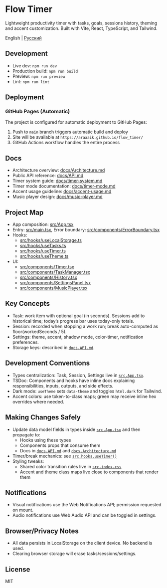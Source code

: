 # Flow Timer

Lightweight productivity timer with tasks, goals, sessions history, theming and accent customization. Built with Vite, React, TypeScript, and Tailwind.

English | [Русский](README.ru.md)

## Development

- Live dev: `npm run dev`
- Production build: `npm run build`
- Preview: `npm run preview`
- Lint: `npm run lint`

## Deployment

### GitHub Pages (Automatic)

The project is configured for automatic deployment to GitHub Pages:

1. Push to `main` branch triggers automatic build and deploy
2.  Site will be available at `https://araaaik.github.io/flow_timer/`
3.  GitHub Actions workflow handles the entire process


## Docs

- Architecture overview: [docs/Architecture.md](docs/Architecture.md)
- Public API reference: [docs/API.md](docs/API.md)
- Timer system guide: [docs/timer-system.md](docs/timer-system.md)
- Timer mode documentation: [docs/timer-mode.md](docs/timer-mode.md)
- Accent usage guideline: [docs/accent-usage.md](docs/accent-usage.md)
- Music player design: [docs/music-player.md](docs/music-player.md)

## Project Map

- App composition: [src/App.tsx](src/App.tsx)
- Entry: [src/main.tsx](src/main.tsx), Error boundary: [src/components/ErrorBoundary.tsx](src/components/ErrorBoundary.tsx)
- Hooks:
  - [src/hooks/useLocalStorage.ts](src/hooks/useLocalStorage.ts)
  - [src/hooks/useTasks.ts](src/hooks/useTasks.ts)
  - [src/hooks/useTimer.ts](src/hooks/useTimer.ts)
  - [src/hooks/useTheme.ts](src/hooks/useTheme.ts)
- UI:
  - [src/components/Timer.tsx](src/components/Timer.tsx)
  - [src/components/TaskManager.tsx](src/components/TaskManager.tsx)
  - [src/components/History.tsx](src/components/History.tsx)
  - [src/components/SettingsPanel.tsx](src/components/SettingsPanel.tsx)
  - [src/components/MusicPlayer.tsx](src/components/MusicPlayer.tsx)

## Key Concepts

- Task: work item with optional goal (in seconds). Sessions add to historical time; today’s progress bar uses today-only totals.
- Session: recorded when stopping a work run; break auto-computed as floor(workedSeconds / 5).
- Settings: theme, accent, shadow mode, color-timer, notification preferences.
- Storage keys: described in [`docs.API.md`](docs/API.md).

## Development Conventions

- Types centralization: Task, Session, Settings live in [`src.App.tsx`](src/App.tsx).
- TSDoc: Components and hooks have inline docs explaining responsibilities, inputs, outputs, and side effects.
- Dark mode: `useTheme` sets `data-theme` and toggles `html.dark` for Tailwind.
- Accent colors: use token-to-class maps; green may receive inline hex overrides where needed.

## Making Changes Safely

- Update data model fields in types inside [`src.App.tsx`](src/App.tsx) and then propagate to:
  - Hooks using these types
  - Components props that consume them
  - Docs in [`docs.API.md`](docs/API.md) and [`docs.Architecture.md`](docs/Architecture.md)
- Timer/break mechanics: see [`src.hooks.useTimer()`](src/hooks/useTimer.ts)
- Styling tweaks:
  - Shared color transition rules live in [`src.index.css`](src/index.css)
  - Accent and theme class maps live close to components that render them

## Notifications

- Visual notifications use the Web Notifications API; permission requested on mount.
- Audio notifications use Web Audio API and can be toggled in settings.

## Browser/Privacy Notes

- All data persists in LocalStorage on the client device. No backend is used.
- Clearing browser storage will erase tasks/sessions/settings.

## License

MIT